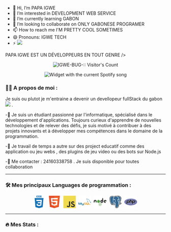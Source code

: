 - 👋 Hi, I’m PAPA IGWE 
- 👀 I’m interested in DEVELOPMENT WEB SERVICE
- 🌱 I’m currently learning GABON 
- 💞️ I’m looking to collaborate on ONLY GABONESE PROGRAMER
- 📫 How to reach me I'M PRETTY COOL SOMETIMES
- 😄 Pronouns: IGWE TECH
- ⚡ <img src="https://i.imgur.com/xYRPQOG.jpeg" />
</p>

</p>PAPA IGWE EST UN DÉVELOPPEURS EN TOUT GENRE />
</p>


</p>
<p align="center"><img src="https://profile-counter.glitch.me/{papaigwe}/count.svg" alt="IGWE-BUG-:: Visitor's Count"/></p>


  <div align="center">
  <img src="https://spogit.vercel.app/api?theme=dark&rainbow=true&scan=true" alt="Widget with the current Spotify song"  />
</div>


### :woman_technologist: A propos de moi :

Je suis ou plutot je m'entraine a devenir un devellopeur fullStack du gabon <img src="https://media.giphy.com/media/WUlplcMpOCEmTGBtBW/giphy.gif" width="30"> .

-🔭 Je suis un étudiant passionné par l'informatique, spécialisé dans le développement d'applications. Toujours curieux d'apprendre de nouvelles technologies et de relever des défis, je suis motivé à contribuer à des projets innovants et à développer mes compétences dans le domaine de la programmation.

-🌱   Je travail de temps a autre sur des project educatif comme des application ou jeu webs , des plugins de jeu video ou des bots sur Node.js

-📱 Me contacter : 24160338758 . Je suis disponible pour toutes collaboration

---

### :hammer_and_wrench: Mes principaux Languages de programmation :

<div align = center>
  <img src="https://github.com/devicons/devicon/blob/master/icons/css3/css3-plain-wordmark.svg"  title="CSS3" alt="CSS" width="40" height="40"/>&nbsp;
  <img src="https://github.com/devicons/devicon/blob/master/icons/html5/html5-original.svg" title="HTML5" alt="HTML" width="40" height="40"/>&nbsp;
  <img src="https://github.com/devicons/devicon/blob/master/icons/javascript/javascript-original.svg" title="JavaScript" alt="JavaScript" width="40" height="40"/>&nbsp;
  <img src="https://github.com/devicons/devicon/blob/master/icons/mysql/mysql-original-wordmark.svg" title="MySQL"  alt="MySQL" width="40" height="40"/>&nbsp;
  <img src="https://github.com/devicons/devicon/blob/master/icons/nodejs/nodejs-original-wordmark.svg" title="NodeJS" alt="NodeJS" width="40" height="40"/>&nbsp;
  <img src="https://github.com/devicons/devicon/blob/master/icons/postgresql/postgresql-original.svg" title="Postgresal" alt="Postgresql" width="40" height="40"/>&nbsp;
  <img src="https://github.com/devicons/devicon/blob/master/icons/php/php-original.svg" title="Php" alt="Php" width="40" height="40"/>&nbsp;
</div>

---

### :fire: Mes Stats :
